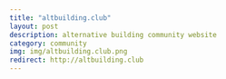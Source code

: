 ```yaml
---
title: "altbuilding.club"
layout: post
description: alternative building community website
category: community
img: img/altbuilding.club.png
redirect: http://altbuilding.club
---
```


